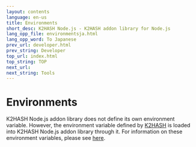 ```yaml
---
layout: contents
language: en-us
title: Environments
short_desc: K2HASH Node.js - K2HASH addon library for Node.js
lang_opp_file: environmentsja.html
lang_opp_word: To Japanese
prev_url: developer.html
prev_string: Developer
top_url: index.html
top_string: TOP
next_url: 
next_string: Tools
---
```


# Environments
K2HASH Node.js addon library does not define its own environment variable.
However, the environment variable defined by [K2HASH](https://k2hash.antpick.ax/) is loaded into K2HASH Node.js addon library through it.
For information on these environment variables, please see [here](https://k2hash.antpick.ax/environments.html).
